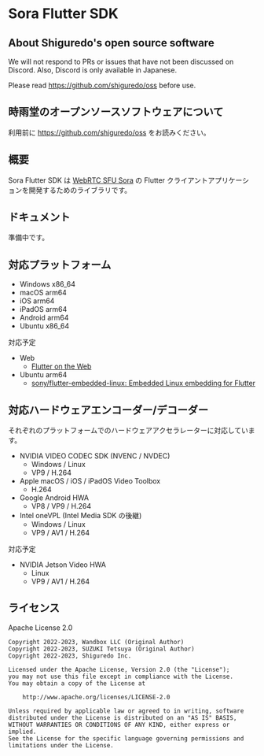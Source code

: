 # Sora Flutter SDK

## About Shiguredo's open source software

We will not respond to PRs or issues that have not been discussed on Discord. Also, Discord is only available in Japanese.

Please read https://github.com/shiguredo/oss before use.

## 時雨堂のオープンソースソフトウェアについて

利用前に https://github.com/shiguredo/oss をお読みください。

## 概要

Sora Flutter SDK は [WebRTC SFU Sora](https://sora.shiguredo.jp) の Flutter クライアントアプリケーションを開発するためのライブラリです。

## ドキュメント

準備中です。

## 対応プラットフォーム

- Windows x86_64
- macOS arm64
- iOS arm64
- iPadOS arm64
- Android arm64
- Ubuntu x86_64

対応予定

- Web
    - [Flutter on the Web](https://flutter.dev/multi-platform/web)
- Ubuntu arm64
    - [sony/flutter\-embedded\-linux: Embedded Linux embedding for Flutter](https://github.com/sony/flutter-embedded-linux)

## 対応ハードウェアエンコーダー/デコーダー

それぞれのプラットフォームでのハードウェアアクセラレーターに対応しています。

- NVIDIA VIDEO CODEC SDK (NVENC / NVDEC)
    - Windows / Linux
    - VP9 / H.264
- Apple macOS / iOS / iPadOS Video Toolbox
    - H.264
- Google Android HWA
    - VP8 / VP9 / H.264
- Intel oneVPL (Intel Media SDK の後継)
    - Windows / Linux
    - VP9 / AV1 / H.264

対応予定

- NVIDIA Jetson Video HWA
    - Linux
    - VP9 / AV1 / H.264

## ライセンス

Apache License 2.0

```
Copyright 2022-2023, Wandbox LLC (Original Author)
Copyright 2022-2023, SUZUKI Tetsuya (Original Author)
Copyright 2022-2023, Shiguredo Inc.

Licensed under the Apache License, Version 2.0 (the "License");
you may not use this file except in compliance with the License.
You may obtain a copy of the License at

    http://www.apache.org/licenses/LICENSE-2.0

Unless required by applicable law or agreed to in writing, software
distributed under the License is distributed on an "AS IS" BASIS,
WITHOUT WARRANTIES OR CONDITIONS OF ANY KIND, either express or implied.
See the License for the specific language governing permissions and
limitations under the License.
```
